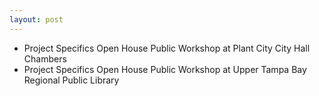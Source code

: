 ```yaml
---
layout: post
---
```


* Project Specifics Open House Public Workshop at Plant City City Hall Chambers 
* Project Specifics Open House Public Workshop at Upper Tampa Bay Regional Public Library
